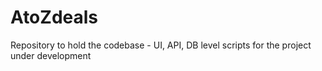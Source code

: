 # AtoZdeals
Repository to hold the codebase - UI, API,  DB level scripts for the project under development
